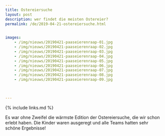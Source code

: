 ```yaml
---
title: Ostereiersuche
layout: post
description: wer findet die meisten Ostereier?
permalink: /de/2019-04-21-ostereiersuche.html

    
images: 
    - /img/nieuws/20190421-paaseierenraap-01.jpg
    - /img/nieuws/20190421-paaseierenraap-02.jpg
    - /img/nieuws/20190421-paaseierenraap-03.jpg
    - /img/nieuws/20190421-paaseierenraap-04.jpg
    - /img/nieuws/20190421-paaseierenraap-05.jpg
    - /img/nieuws/20190421-paaseierenraap-06.jpg
    - /img/nieuws/20190421-paaseierenraap-07.jpg
    - /img/nieuws/20190421-paaseierenraap-08.jpg
    - /img/nieuws/20190421-paaseierenraap-09.jpg

    
    
---
```


{% include links.md %}

Es war ohne Zweifel die wärmste Edition der Ostereiersuche, die wir schon erlebt haben. Die Kinder waren ausgeregt und alle Teams hatten sehr schöne Ergebnisse!


